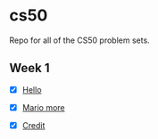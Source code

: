# cs50

Repo for all of the CS50 problem sets.

## Week 1

- [x] [Hello](https://github.com/Pakesy/cs50/tree/main/week-1/pset-1/hello)
- [x] [Mario more](https://github.com/Pakesy/cs50/tree/main/week-1/pset-1/mario-more)
- [x] [Credit](https://github.com/Pakesy/cs50/tree/main/week-1/pset-1/credit)


